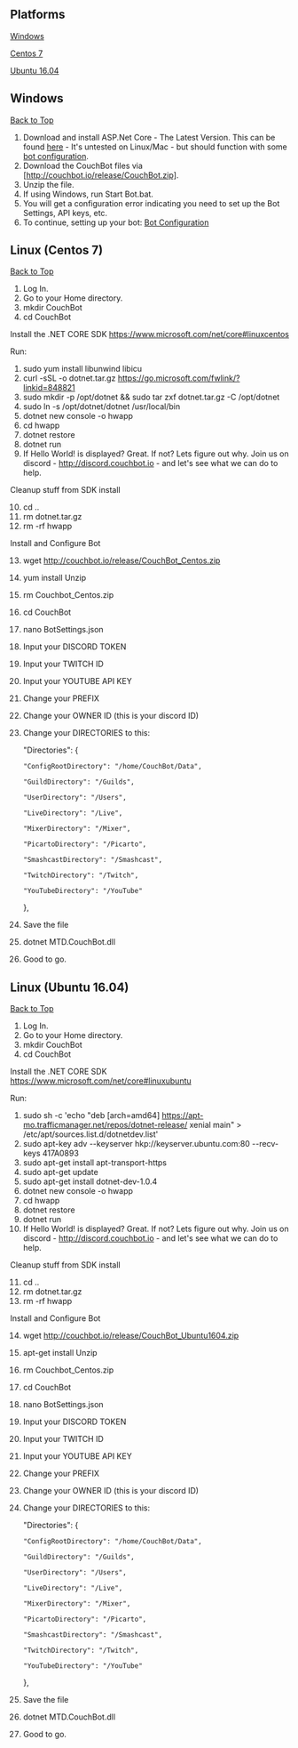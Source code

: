 ## Platforms

[Windows](https://github.com/dawgeth/CouchBot/wiki/Self-Host-Bot-Installation#windows)

[Centos 7](https://github.com/dawgeth/CouchBot/wiki/Self-Host-Bot-Installation#linux-centos-7)

[Ubuntu 16.04](https://github.com/dawgeth/CouchBot/wiki/Self-Host-Bot-Installation#linux-ubuntu-1604)

## Windows
[Back to Top](https://github.com/dawgeth/CouchBot/wiki/Self-Host-Bot-Installation#platforms)

1. Download and install ASP.Net Core - The Latest Version. This can be found [here](https://www.microsoft.com/net/download/core) - It's untested on Linux/Mac - but should function with some [bot configuration](https://github.com/dawgeth/CouchBot/wiki/Self-Host-Bot-Configuration).  
2. Download the CouchBot files via [http://couchbot.io/release/CouchBot.zip].  
3. Unzip the file.  
4. If using Windows, run Start Bot.bat. 
6. You will get a configuration error indicating you need to set up the Bot Settings, API keys, etc.
7. To continue, setting up your bot: [Bot Configuration](https://github.com/dawgeth/CouchBot/wiki/Self-Host-Bot-Configuration)

## Linux (Centos 7)
[Back to Top](https://github.com/dawgeth/CouchBot/wiki/Self-Host-Bot-Installation#platforms)

1. Log In.
2. Go to your Home directory.
3. mkdir CouchBot
4. cd CouchBot

Install the .NET CORE SDK
https://www.microsoft.com/net/core#linuxcentos

Run:

1. sudo yum install libunwind libicu
2. curl -sSL -o dotnet.tar.gz https://go.microsoft.com/fwlink/?linkid=848821
3. sudo mkdir -p /opt/dotnet && sudo tar zxf dotnet.tar.gz -C /opt/dotnet
4. sudo ln -s /opt/dotnet/dotnet /usr/local/bin
5. dotnet new console -o hwapp
6. cd hwapp
7. dotnet restore
8. dotnet run
9. If Hello World! is displayed? Great. If not? Lets figure out why. Join us on discord - http://discord.couchbot.io - and let's see what we can do to help.

Cleanup stuff from SDK install

10. cd ..
11. rm dotnet.tar.gz
12. rm -rf hwapp

Install and Configure Bot

13. wget http://couchbot.io/release/CouchBot_Centos.zip
14. yum install Unzip
15. rm Couchbot_Centos.zip
16. cd CouchBot
17. nano BotSettings.json
18. Input your DISCORD TOKEN
19. Input your TWITCH ID
20. Input your YOUTUBE API KEY
21. Change your PREFIX
22. Change your OWNER ID (this is your discord ID)
23. Change your DIRECTORIES to this:


	"Directories": {

		"ConfigRootDirectory": "/home/CouchBot/Data",

		"GuildDirectory": "/Guilds",

		"UserDirectory": "/Users",

		"LiveDirectory": "/Live",

		"MixerDirectory": "/Mixer",

		"PicartoDirectory": "/Picarto",

		"SmashcastDirectory": "/Smashcast",

		"TwitchDirectory": "/Twitch",

		"YouTubeDirectory": "/YouTube"

	},

23. Save the file
24. dotnet MTD.CouchBot.dll
25. Good to go.

## Linux (Ubuntu 16.04)
[Back to Top](https://github.com/dawgeth/CouchBot/wiki/Self-Host-Bot-Installation#platforms)

1. Log In.
2. Go to your Home directory.
3. mkdir CouchBot
4. cd CouchBot

Install the .NET CORE SDK
https://www.microsoft.com/net/core#linuxubuntu

Run:

1. sudo sh -c 'echo "deb [arch=amd64] https://apt-mo.trafficmanager.net/repos/dotnet-release/ xenial main" > /etc/apt/sources.list.d/dotnetdev.list'
2. sudo apt-key adv --keyserver hkp://keyserver.ubuntu.com:80 --recv-keys 417A0893
3. sudo apt-get install apt-transport-https
4. sudo apt-get update
5. sudo apt-get install dotnet-dev-1.0.4
6. dotnet new console -o hwapp
7. cd hwapp
8. dotnet restore
9. dotnet run
10. If Hello World! is displayed? Great. If not? Lets figure out why. Join us on discord - http://discord.couchbot.io - and let's see what we can do to help.

Cleanup stuff from SDK install

11. cd ..
12. rm dotnet.tar.gz
13. rm -rf hwapp

Install and Configure Bot

14. wget http://couchbot.io/release/CouchBot_Ubuntu1604.zip
15. apt-get install Unzip
16. rm Couchbot_Centos.zip
17. cd CouchBot
18. nano BotSettings.json
19. Input your DISCORD TOKEN
20. Input your TWITCH ID
21. Input your YOUTUBE API KEY
22. Change your PREFIX
23. Change your OWNER ID (this is your discord ID)
24. Change your DIRECTORIES to this:


	"Directories": {

		"ConfigRootDirectory": "/home/CouchBot/Data",

		"GuildDirectory": "/Guilds",

		"UserDirectory": "/Users",

		"LiveDirectory": "/Live",

		"MixerDirectory": "/Mixer",

		"PicartoDirectory": "/Picarto",

		"SmashcastDirectory": "/Smashcast",

		"TwitchDirectory": "/Twitch",

		"YouTubeDirectory": "/YouTube"

	},

25. Save the file
26. dotnet MTD.CouchBot.dll
27. Good to go.